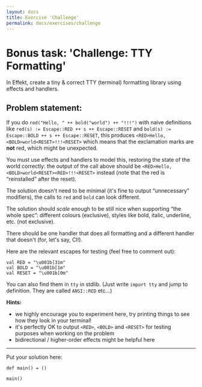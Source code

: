 ```yaml
---
layout: docs
title: Exercise 'Challenge'
permalink: docs/exercises/challenge
---
```


# Bonus task: 'Challenge: TTY Formatting'

In Effekt, create a tiny & correct TTY (terminal) formatting library using effects and handlers.

## Problem statement:

If you do `red("Hello, " ++ bold("world") ++ "!!!")` with naive definitions
like `red(s) := Escape::RED ++ s ++ Escape::RESET` and `bold(s) := Escape::BOLD ++ s ++ Escape::RESET`,
this produces `<RED>Hello, <BOLD>world<RESET>!!!<RESET>` which means that the exclamation marks are **not** red, which might be unexpected.

You must use effects and handlers to model this, restoring the state of the world correctly:
the output of the call above should be `<RED>Hello, <BOLD>world<RESET><RED>!!!<RESET>` instead
(note that the red is “reinstalled” after the reset).

The solution doesn't need to be minimal (it's fine to output “unnecessary” modifiers),
the calls to `red` and `bold` can look different.

The solution should _scale_ enough to be still nice when supporting “the whole spec”:
different colours (exclusive), styles like bold, italic, underline, etc. (not exclusive).

There should be one handler that does all formatting and a different handler that doesn't (for, let's say, CI!).

Here are the relevant escapes for testing (feel free to comment out):
```effekt
val RED = "\u001b[31m"
val BOLD = "\u001b[1m"
val RESET = "\u001b[0m"
```
You can also find them in `tty` in stdlib. (Just write `import tty` and jump to definition. They are called `ANSI::RED` etc...)

**Hints:**
- we highly encourage you to experiment here, try printing things to see how they look in your terminal!
- it's perfectly OK to output `<RED>`, `<BOLD>` and `<RESET>` for testing purposes when working on the problem
- bidirectional / higher-order effects might be helpful here

---

Put your solution here:

```effekt
def main() = ()
```

```effekt:repl
main()
```